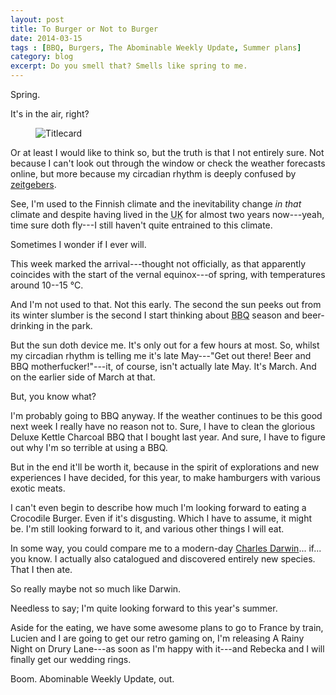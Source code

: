 ```yaml
---
layout: post
title: To Burger or Not to Burger
date: 2014-03-15
tags : [BBQ, Burgers, The Abominable Weekly Update, Summer plans]
category: blog
excerpt: Do you smell that? Smells like spring to me.
---
```

Spring.

It's in the air, right?

<figure>
	<img class="js-lazy-load" data-original="/assets/posts/2014/march/to-burger-or-not-to-burger/to-burger-or-not-to-burger-titleCard.png" alt="Titlecard">
</figure>

Or at least I would like to think so, but the truth is that I not entirely sure. Not because I can't look out through the window or check the weather forecasts online, but more because my circadian rhythm is deeply confused by [zeitgebers][zeit].

See, I'm used to the Finnish climate and the inevitability change *in that* climate and despite having lived in the <abbr title="United Kingdom">UK</abbr> for almost two years now---yeah, time sure doth fly---I still haven't quite entrained to this climate.

Sometimes I wonder if I ever will.

This week marked the arrival---thought not officially, as that apparently coincides with the start of the vernal equinox---of spring, with temperatures around 10--15 °C.

And I'm not used to that. Not this early. The second the sun peeks out from its winter slumber is the second I start thinking about <abbr title="Barbecue">BBQ</abbr> season and beer-drinking in the park.

But the sun doth device me. It's only out for a few hours at most. So, whilst my circadian rhythm is telling me it's late May---"Get out there! Beer and BBQ motherfucker!"---it, of course, isn't actually late May. It's March. And on the earlier side of March at that.

But, you know what?

I'm probably going to BBQ anyway. If the weather continues to be this good next week I really have no reason not to. Sure, I have to clean the glorious Deluxe Kettle Charcoal BBQ that I bought last year. And sure, I have to figure out why I'm so terrible at using a BBQ.

But in the end it'll be worth it, because in the spirit of explorations and new experiences I have decided, for this year, to make hamburgers with various exotic meats.

I can't even begin to describe how much I'm looking forward to eating a Crocodile Burger. Even if it's disgusting. Which I have to assume, it might be. I'm still looking forward to it, and various other things I will eat.

In some way, you could compare me to a modern-day [Charles Darwin][darw]... if... you know. I actually also catalogued and discovered entirely new species. That I then ate.

So really maybe not so much like Darwin.

Needless to say; I'm quite looking forward to this year's summer.

Aside for the eating, we have some awesome plans to go to France by train, Lucien and I are going to get our retro gaming on, I'm releasing A Rainy Night on Drury Lane---as soon as I'm happy with it---and Rebecka and I will finally get our wedding rings.

Boom. Abominable Weekly Update, out.

[zeit]: http://en.wikipedia.org/wiki/Zeitgeber
[darw]: http://en.wikipedia.org/wiki/Charles_Darwin